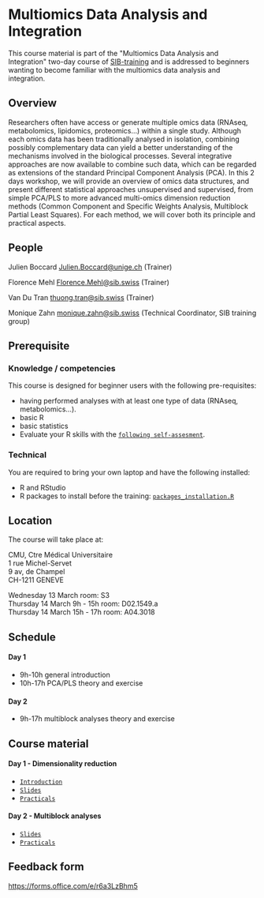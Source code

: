 # Multiomics Data Analysis and Integration

This course material is part of the "Multiomics Data Analysis and Integration" two-day course of [SIB-training](https://www.sib.swiss/training/who-can-benefit) and is addressed to beginners wanting to become familiar with the multiomics data analysis and integration.

## Overview

Researchers often have access or generate multiple omics data (RNAseq, metabolomics, lipidomics, proteomics…) within a single study. Although each omics data has been traditionally analysed in isolation, combining possibly complementary data can yield a better understanding of the mechanisms involved in the biological processes. Several integrative approaches are now available to combine such data, which can be regarded as extensions of the standard Principal Component Analysis (PCA).
In this 2 days workshop, we will provide an overview of omics data structures, and present different statistical approaches unsupervised and supervised, from simple PCA/PLS to more advanced multi-omics dimension reduction methods (Common Component and Specific Weights Analysis, Multiblock Partial Least Squares). For each method, we will cover both its principle and practical aspects.

## People 

Julien Boccard <Julien.Boccard@unige.ch> (Trainer)	 

Florence Mehl <Florence.Mehl@sib.swiss> (Trainer)	 

Van Du Tran <thuong.tran@sib.swiss> (Trainer)	 

Monique Zahn  <monique.zahn@sib.swiss> (Technical Coordinator, SIB training group) 

## Prerequisite

### Knowledge / competencies

This course is designed for beginner users with the following pre-requisites:
 - having performed analyses with at least one type of data (RNAseq, metabolomics…).
 - basic R
 - basic statistics
 - Evaluate your R skills with the [`following self-assesment`](https://docs.google.com/forms/d/e/1FAIpQLSdIyeuabd_ZOWXgI1MWHapmaOMu20L9ESkLDZiWnpmkpujyOg/viewform).

### Technical

You are required to bring your own laptop and have the following installed:
 - R and RStudio
 - R packages to install before the training:
   [`packages_installation.R`](https://github.com/sib-swiss/multiomics-data-analysis-and-integration-training/blob/master/packages_installation.R)

## Location 

The course will take place at:

CMU, Ctre Médical Universitaire  
1 rue Michel-Servet  
9 av, de Champel  
CH-1211 GENEVE 

Wednesday 13 March room: S3  
Thursday 14 March 9h - 15h room: D02.1549.a   
Thursday 14 March 15h - 17h room: A04.3018   

## Schedule 

#### Day 1  
- 9h-10h general introduction
- 10h-17h PCA/PLS theory and exercise  

#### Day 2  
- 9h-17h multiblock analyses theory and exercise

## Course material

#### Day 1 - Dimensionality reduction
 - [`Introduction`](Day1/Lecture_introduction_JulienBoccard.pdf)
 - [`Slides`](Day1/Lecture_dimentionality_reduction_VanDuTran.pdf)
 - [`Practicals`](Day1/practicals_dimensionality_reduction.html)

#### Day 2 - Multiblock analyses
 - [`Slides`](Day2/Lecture_multiblock_analyses_JulienBoccard.pdf)
 - [`Practicals`](Day2/practicals_multiblock_analyses.pdf)

## Feedback form
https://forms.office.com/e/r6a3LzBhm5
 
 
 
 
 
